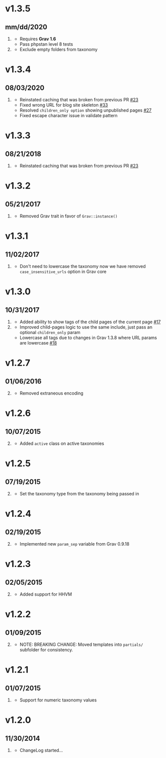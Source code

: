 # v1.3.5
## mm/dd/2020

1. [](#new)
    * Requires **Grav 1.6**
    * Pass phpstan level 8 tests
1. [](#bugfix)
    * Exclude empty folders from taxonomy

# v1.3.4
## 08/03/2020

1. [](#bugfix)
    * Reinstated caching that was broken from previous PR [#23](https://github.com/getgrav/grav-plugin-taxonomylist/issues/23)
    * Fixed wrong URL for blog site skeleton [#33](https://github.com/getgrav/grav-plugin-taxonomylist/pull/33)
    * Resolved `children_only option` showing unpublished pages [#27](https://github.com/getgrav/grav-plugin-taxonomylist/pull/27)
    * Fixed escape character issue in validate pattern


# v1.3.3
## 08/21/2018

1. [](#bugfix)
    * Reinstated caching that was broken from previous PR [#23](https://github.com/getgrav/grav-plugin-taxonomylist/issues/23)

# v1.3.2
## 05/21/2017

1. [](#improved)
    * Removed Grav trait in favor of `Grav::instance()`

# v1.3.1
## 11/02/2017

1. [](#bugfix)
    * Don't need to lowercase the taxonomy now we have removed `case_insensitive_urls` option in Grav core

# v1.3.0
## 10/31/2017

1. [](#new)
    * Added ability to show tags of the child pages of the current page [#17](https://github.com/getgrav/grav-plugin-taxonomylist/pull/17)
1. [](#improved)
    * Improved child-pages logic to use the same include, just pass an optional `children_only` param
    * Lowercase all tags due to changes in Grav 1.3.8 where URL params are lowercase [#18](https://github.com/getgrav/grav-plugin-taxonomylist/issues/18) 

# v1.2.7
## 01/06/2016

2. [](#improved)
    * Removed extraneous encoding

# v1.2.6
## 10/07/2015

2. [](#improved)
    * Added `active` class on active taxonomies

# v1.2.5
## 07/19/2015

2. [](#improved)
    * Set the taxonomy type from the taxonomy being passed in

# v1.2.4
## 02/19/2015

2. [](#improved)
    * Implemented new `param_sep` variable from Grav 0.9.18

# v1.2.3
## 02/05/2015

2. [](#improved)
    * Added support for HHVM

# v1.2.2
## 01/09/2015

2. [](#improved)
    * NOTE: BREAKING CHANGE: Moved templates into `partials/` subfolder for consistency.

# v1.2.1
## 01/07/2015

1. [](#bugfix)
    * Support for numeric taxonomy values

# v1.2.0
## 11/30/2014

1. [](#new)
    * ChangeLog started...
